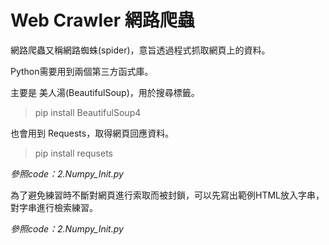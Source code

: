 # Web Crawler 網路爬蟲
網路爬蟲又稱網路蜘蛛(spider)，意旨透過程式抓取網頁上的資料。

Python需要用到兩個第三方函式庫。

主要是 美人湯(BeautifulSoup)，用於搜尋標籤。
>pip install BeautifulSoup4

也會用到 Requests，取得網頁回應資料。
>pip install requsets

_參照code：2.Numpy_Init.py_<br/>



為了避免練習時不斷對網頁進行索取而被封鎖，可以先寫出範例HTML放入字串，對字串進行檢索練習。


_參照code：2.Numpy_Init.py_<br/>

